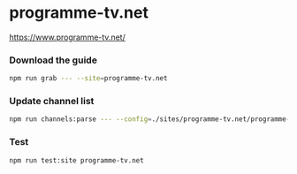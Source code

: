 # programme-tv.net

https://www.programme-tv.net/

### Download the guide

```sh
npm run grab --- --site=programme-tv.net
```

### Update channel list

```sh
npm run channels:parse --- --config=./sites/programme-tv.net/programme-tv.net.config.js --output=./sites/programme-tv.net/programme-tv.net.channels.xml
```

### Test

```sh
npm run test:site programme-tv.net
```
